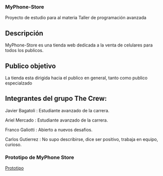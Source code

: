 ### MyPhone-Store

Proyecto de estudio para al materia Taller de programación avanzada

## Descripción

MyPhone-Store es una tienda web dedicada a la venta de celulares para todos los publicos.

## Publico objetivo

La tienda esta dirigida hacia el publico en general, tanto como publico especialzado

## Integrantes del grupo The Crew:

Javier Bagatoli : Estudiante avanzado de la carrera.

Ariel Mercado : Estudiante avanzado de la carrera.

Franco Galiotti : Abierto a nuevos desafios.

Carlos Gutierrez : No supo describirse, dice ser positivo, trabaja en equipo, curioso.


### Prototipo de MyPhone Store 
<a href="https://www.figma.com/proto/RDDJS4vEcXatX44gWVKo1W/MyPhone-Store?node-id=39%3A192&scaling=min-zoom&page-id=0%3A1&starting-point-node-id=2%3A3"> Prototipo </a>
